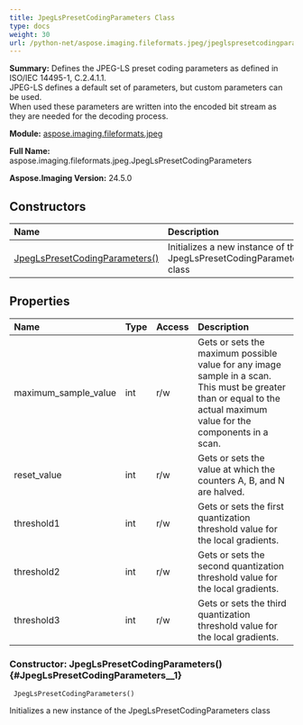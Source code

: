 ```yaml
---
title: JpegLsPresetCodingParameters Class
type: docs
weight: 30
url: /python-net/aspose.imaging.fileformats.jpeg/jpeglspresetcodingparameters/
---
```


**Summary:** Defines the JPEG-LS preset coding parameters as defined in ISO/IEC 14495-1, C.2.4.1.1.<br/>            JPEG-LS defines a default set of parameters, but custom parameters can be used.<br/>            When used these parameters are written into the encoded bit stream as they are needed for the decoding process.

**Module:** [aspose.imaging.fileformats.jpeg](/imaging/python-net/aspose.imaging.fileformats.jpeg/)

**Full Name:** aspose.imaging.fileformats.jpeg.JpegLsPresetCodingParameters

**Aspose.Imaging Version:** 24.5.0

## **Constructors**
| **Name** | **Description** |
| :- | :- |
| [JpegLsPresetCodingParameters()](#JpegLsPresetCodingParameters__1) | Initializes a new instance of the JpegLsPresetCodingParameters class |
## **Properties**
| **Name** | **Type** | **Access** | **Description** |
| :- | :- | :- | :- |
| maximum_sample_value | int | r/w | Gets or sets the maximum possible value for any image sample in a scan.<br/>            This must be greater than or equal to the actual maximum value for the components in a scan. |
| reset_value | int | r/w | Gets or sets the value at which the counters A, B, and N are halved. |
| threshold1 | int | r/w | Gets or sets the first quantization threshold value for the local gradients. |
| threshold2 | int | r/w | Gets or sets the second quantization threshold value for the local gradients. |
| threshold3 | int | r/w | Gets or sets the third quantization threshold value for the local gradients. |


### Constructor: JpegLsPresetCodingParameters() {#JpegLsPresetCodingParameters__1}


```
 JpegLsPresetCodingParameters() 
```

Initializes a new instance of the JpegLsPresetCodingParameters class

